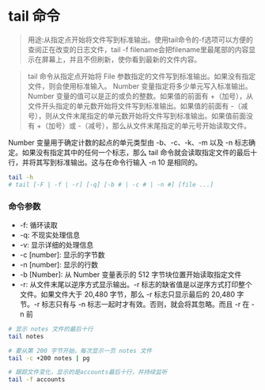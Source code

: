 # tail 命令

> 用途:从指定点开始将文件写到标准输出。使用tail命令的-f选项可以方便的查阅正在改变的日志文件，tail -f filename会把filename里最尾部的内容显示在屏幕上，并且不但刷新，使你看到最新的文件内容。

> tail 命令从指定点开始将 File 参数指定的文件写到标准输出。如果没有指定文件，则会使用标准输入。 Number 变量指定将多少单元写入标准输出。 Number 变量的值可以是正的或负的整数。如果值的前面有 +（加号），从文件开头指定的单元数开始将文件写到标准输出。如果值的前面有 -（减号），则从文件末尾指定的单元数开始将文件写到标准输出。如果值前面没有 +（加号）或 -（减号），那么从文件末尾指定的单元号开始读取文件。

Number 变量用于确定计数的起点的单元类型由 -b、-c、-k、-m 以及 -n 标志确定。如果没有指定其中的任何一个标志，那么 tail 命令就会读取指定文件的最后十行，并将其写到标准输出。这与在命令行输入 -n 10 是相同的。 

```bash
tail -h
# tail [-F | -f | -r] [-q] [-b # | -c # | -n #] [file ...]
```

### 命令参数

- -f: 循环读取
- -q: 不现实处理信息
- -v: 显示详细的处理信息
- -c [number]: 显示的字节数
- -n [number]: 显示的行数
- -b [Number]: 从 Number 变量表示的 512 字节块位置开始读取指定文件
- -r: 从文件末尾以逆序方式显示输出。-r 标志的缺省值是以逆序方式打印整个文件。如果文件大于 20,480 字节，那么 -r 标志只显示最后的 20,480 字节。-r 标志只有与 -n 标志一起时才有效。否则，就会将其忽略。而且 -r 在 -n 前

```bash
# 显示 notes 文件的最后十行
tail notes

# 要从第 200 字节开始，每次显示一页 notes 文件
tail -c +200 notes | pg

# 跟踪文件变化，显示的是accounts最后十行，并持续监听
tail -f accounts
```